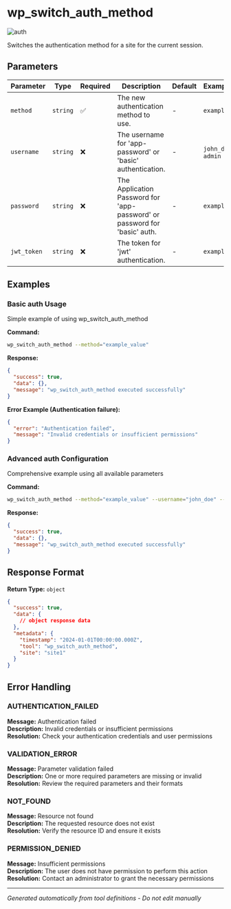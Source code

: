 # wp_switch_auth_method

![auth](https://img.shields.io/badge/category-auth-darkblue)

Switches the authentication method for a site for the current session.

## Parameters

| Parameter | Type | Required | Description | Default | Examples |
|-----------|------|----------|-------------|---------|----------|
| `method` | `string` | ✅ | The new authentication method to use. | - | `example` |
| `username` | `string` | ❌ | The username for 'app-password' or 'basic' authentication. | - | `john_doe`, `admin` |
| `password` | `string` | ❌ | The Application Password for 'app-password' or password for 'basic' auth. | - | `example` |
| `jwt_token` | `string` | ❌ | The token for 'jwt' authentication. | - | `example` |

## Examples

### Basic auth Usage

Simple example of using wp_switch_auth_method

**Command:**
```bash
wp_switch_auth_method --method="example_value"
```

**Response:**
```json
{
  "success": true,
  "data": {},
  "message": "wp_switch_auth_method executed successfully"
}
```

**Error Example (Authentication failure):**
```json
{
  "error": "Authentication failed",
  "message": "Invalid credentials or insufficient permissions"
}
```


### Advanced auth Configuration

Comprehensive example using all available parameters

**Command:**
```bash
wp_switch_auth_method --method="example_value" --username="john_doe" --password="example_value" --jwt_token="example_value"
```

**Response:**
```json
{
  "success": true,
  "data": {},
  "message": "wp_switch_auth_method executed successfully"
}
```








## Response Format

**Return Type:** `object`

```json
{
  "success": true,
  "data": {
    // object response data
  },
  "metadata": {
    "timestamp": "2024-01-01T00:00:00.000Z",
    "tool": "wp_switch_auth_method",
    "site": "site1"
  }
}
```

## Error Handling

### AUTHENTICATION_FAILED

**Message:** Authentication failed  
**Description:** Invalid credentials or insufficient permissions  
**Resolution:** Check your authentication credentials and user permissions


### VALIDATION_ERROR

**Message:** Parameter validation failed  
**Description:** One or more required parameters are missing or invalid  
**Resolution:** Review the required parameters and their formats


### NOT_FOUND

**Message:** Resource not found  
**Description:** The requested resource does not exist  
**Resolution:** Verify the resource ID and ensure it exists


### PERMISSION_DENIED

**Message:** Insufficient permissions  
**Description:** The user does not have permission to perform this action  
**Resolution:** Contact an administrator to grant the necessary permissions




---

*Generated automatically from tool definitions - Do not edit manually*
